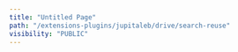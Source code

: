 ```yaml
---
title: "Untitled Page"
path: "/extensions-plugins/jupitaleb/drive/search-reuse"
visibility: "PUBLIC"
---
```

